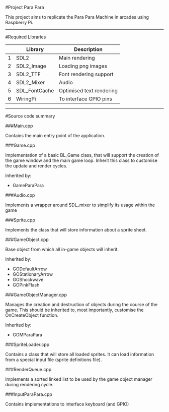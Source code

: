 #Project Para Para

This project aims to replicate the Para Para Machine
in arcades using Raspberry Pi.

---

#Required Libraries

|   |Library            |Description                     |
|---|-------------------|--------------------------------|
|1  |SDL2               |Main rendering                  |
|2  |SDL2_Image         |Loading png images              |
|3  |SDL2_TTF           |Font rendering support          |
|4  |SDL2_Mixer         |Audio                           |
|5  |SDL_FontCache      |Optimised text rendering        |
|6  |WiringPi		    |To interface GPIO pins          |

---

#Source code summary

###Main.cpp

Contains the main entry point of the application.

###Game.cpp

Implementation of a basic BL_Game class, that
will support the creation of the game window
and the main game loop.
Inherit this class to customise the update
and render cycles.

Inherited by:
* GameParaPara

###Audio.cpp

Implements a wrapper around SDL_mixer to simplify 
its usage within the game

###Sprite.cpp

Implements the class that will store information
about a sprite sheet.

###GameObject.cpp

Base object from which all in-game objects will
inherit.

Inherited by:
* GODefaultArrow
* GOStationaryArrow
* GOShockwave
* GOPinkFlash

###GameObjectManager.cpp

Manages the creation and destruction of objects
during the course of the game.
This should be inherited to, most importantly,
customise the OnCreateObject function.

Inherited by:
* GOMParaPara

###SpriteLoader.cpp

Contains a class that will store all loaded
sprites. It can load information from a special
input file (sprite definitions file).

###RenderQueue.cpp

Implements a sorted linked list to be used by the
game object manager during rendering cycle.

###InputParaPara.cpp

Contains implementations to interface keyboard (and GPIO)